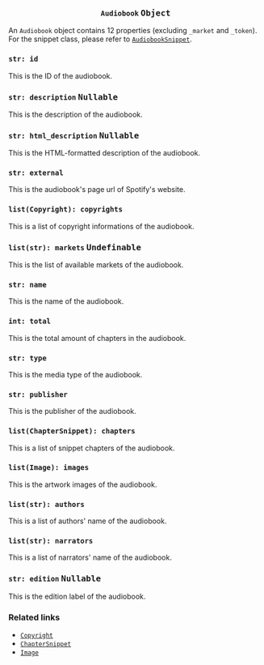 <h3 align="center"><code>Audiobook</code> <kbd>Object</kbd></h3>

An `Audiobook` object contains 12 properties (excluding `_market` and `_token`). For the snippet class, please refer to [`AudiobookSnippet`](https://github.com/creuserr/crespot/tree/main/docs/snippet/audiobook).

### `str: id`
This is the ID of the audiobook.

### `str: description` <kbd>Nullable</kbd>
This is the description of the audiobook.

### `str: html_description` <kbd>Nullable</kbd>
This is the HTML-formatted description of the audiobook.

### `str: external`
This is the audiobook's page url of Spotify's website.

### `list(Copyright): copyrights`
This is a list of copyright informations of the audiobook.

### `list(str): markets` <kbd>Undefinable</kbd>
This is the list of available markets of the audiobook.

### `str: name`
This is the name of the audiobook.

### `int: total`
This is the total amount of chapters in the audiobook.

### `str: type`
This is the media type of the audiobook.

### `str: publisher`
This is the publisher of the audiobook.

### `list(ChapterSnippet): chapters`
This is a list of snippet chapters of the audiobook.

### `list(Image): images`
This is the artwork images of the audiobook.

### `list(str): authors`
This is a list of authors' name of the audiobook.

### `list(str): narrators`
This is a list of narrators' name of the audiobook.

### `str: edition` <kbd>Nullable</kbd>
This is the edition label of the audiobook.

### Related links

- [`Copyright`](https://github.com/creuserr/crespot/tree/main/docs/detail/copyright)
- [`ChapterSnippet`](https://github.com/creuserr/crespot/tree/main/docs/snippet/chapter)
- [`Image`](https://github.com/creuserr/crespot/tree/main/docs/detail/image)
